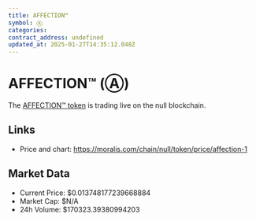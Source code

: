 ```yaml
---
title: AFFECTION™
symbol: Ⓐ
categories: 
contract_address: undefined
updated_at: 2025-01-27T14:35:12.048Z
---
```


# AFFECTION™ (Ⓐ)
The [AFFECTION™ token](https://moralis.com/chain/null/token/price/affection-1) is trading live on the null blockchain.

## Links
- Price and chart: https://moralis.com/chain/null/token/price/affection-1

## Market Data
- Current Price: $0.013748177239668884
- Market Cap: $N/A
- 24h Volume: $170323.39380994203
